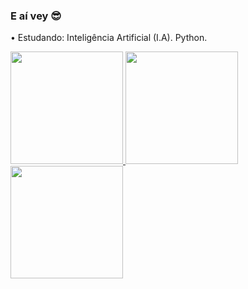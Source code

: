 ### E aí vey 😎
• Estudando: Inteligência Artificial (I.A). Python.

<div>
  <a href="https://github.com/fabiovinnicius">
  <img height="180em" src=https://github-readme-stats.vercel.app/api?username=fabiovinnicius&theme=dracula&show_icons=true&hide_border=false&count_private=true/>
  <img height="180em" src=https://github-readme-streak-stats.herokuapp.com/?user=fabiovinnicius&theme=dracula&hide_border=false/>
  <img height="180em" src=https://github-readme-stats.vercel.app/api/top-langs/?username=fabiovinnicius&theme=dracula&show_icons=true&hide_border=false&layout=compact>
</div>
